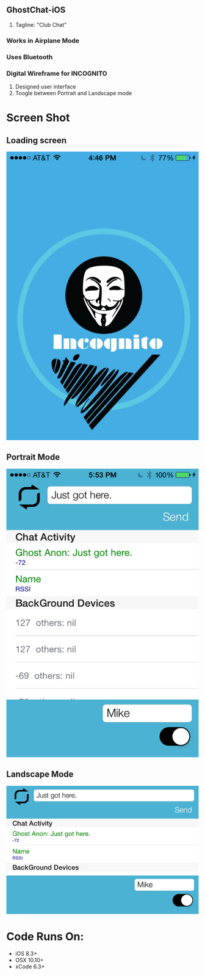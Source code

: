 ## GhostChat-iOS
1. Tagline: "Club Chat" 



### Works in Airplane Mode
### Uses Bluetooth
### Digital Wireframe for INCOGNITO


 1. Designed user interface
 2. Toogle between Portrait and Landscape mode


# Screen Shot
## Loading screen
![ScreenShot](https://github.com/Grace18/GhostChat-iOS/blob/master/Screen%20Shot%202015-05-07%20at%204.46.04%20PM.png)
## Portrait Mode
![ScreenShot](https://github.com/Grace18/GhostChat-iOS/blob/master/Screen%20Shot%202015-05-07%20at%205.53.50%20PM.png)
## Landscape Mode
![ScreenShot](https://github.com/Grace18/GhostChat-iOS/blob/master/Screen%20Shot%202015-05-07%20at%205.53.47%20PM.png) 


# Code Runs On:
+ iOS 8.3+
+ OSX 10.10+
+ xCode 6.3+  
 
